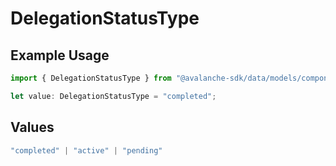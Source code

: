 # DelegationStatusType

## Example Usage

```typescript
import { DelegationStatusType } from "@avalanche-sdk/data/models/components";

let value: DelegationStatusType = "completed";
```

## Values

```typescript
"completed" | "active" | "pending"
```